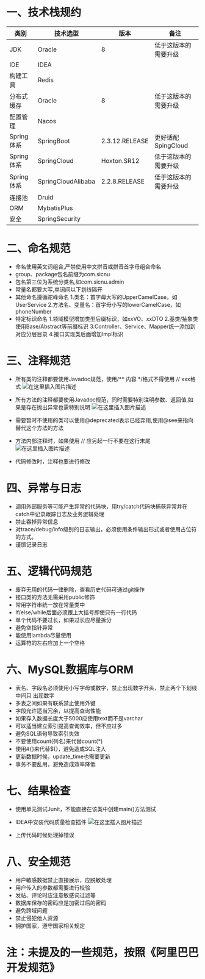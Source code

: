 # 一、技术栈规约
| 类别 |	技术选型  |版本 |	备注 |
|--|--|--|--|
| JDK |  Oracle| 	8|低于这版本的需要升级 |
|IDE | IDEA| 	| |
| 构建工具	 | Redis		| | |
| 分布式缓存 |  Oracle| 	8|低于这版本的需要升级 |
| 配置管理 | Nacos	| 	| |
| Spring体系| SpringBoot | 	2.3.12.RELEASE|更好适配SpingCloud |
| Spring体系 |  SpringCloud| Hoxton.SR12|低于这版本的需要升级 |
| Spring体系 	 | SpringCloudAlibaba| 2.2.8.RELEASE|低于这版本的需要升级 |
| 连接池 |  	Druid| 	| |
|ORM |  	MybatisPlus		| 	| |
| 安全|  	SpringSecurity		| 	| |

# 二、命名规范

 - 命名使用英文词组合,严禁使用中文拼音或拼音首字母组合命名
 - group、package包名前缀为com.sicnu
 - 包名第三位为系统分类名,如com.sicnu.admin
 - 常量名都要大写,单词间以下划线隔开
 - 其他命名遵循驼峰命名
1.类名：首字母大写的UpperCamelCase，如UserService
2.方法名、变量名：首字母小写的lowerCamelCase，如phoneNumber
 - 特定标识命名
1.领域模型增加类型后缀标识，如xxVO、xxDTO
2.基类/抽象类使用Base/Abstract等前缀标识
3.Controller、Service、Mapper统一添加到对应分层目录
4.接口实现类后面增加Impl标识
# 三、注释规范
 - 所有类的注释都要使用Javadoc规范，使用/** 内容 */格式不得使用 // xxx格式
![在这里插入图片描述](https://img-blog.csdnimg.cn/1058b7c3929e480f841c5c4a4bdc1e83.png)

 - 所有方法的注释都要使用Javadoc规范，同时需要特别注明参数、返回值,如果是存在抛出异常也需特别说明
![在这里插入图片描述](https://img-blog.csdnimg.cn/afce09f4615043b5aed92a326c3acda7.png)

 - 需要暂时不使用的类可以使用@deprecated表示已经弃用,使用@see来指向替代这个方法的方法
 - 方法内部注释时，如果使用 // 应另起一行不要在这行末尾
![在这里插入图片描述](https://img-blog.csdnimg.cn/47cad35d90114823a4d49083e884a9df.png)

 - 代码修改时，注释也要进行修改
# 四、异常与日志
 - 调用外部服务等可能产生异常的代码块，用try/catch代码块捕获异常并在catch中记录跟踪日志及业务逻辑处理
 - 禁止吞掉异常信息
 - 对trace/debug/info级别的日志输出，必须使用条件输出形式或者使用占位符的方式。
 - 谨慎记录日志
# 五、逻辑代码规范
 - 废弃无用的代码一律删除，查看历史代码可通过git操作
 - 接口类的方法无需采用public修饰
 - 常用字符串统一放在常量类中
 - If/else/while后面必须跟上大括号即使只有一行代码
 - 单个代码不要过长，如果过长应尽量拆分
 - 避免空指针异常
 - 能使用lambda尽量使用
 - 运算符的左右应加上一个空格
# 六、MySQL数据库与ORM
 - 表名、字段名必须使用小写字母或数字，禁止出现数字开头，禁止两个下划线中间只 出现数字
 - 多表之间如果有联系禁止使用外键
 - 字段允许适当冗余，以提高查询性能
 - 如果存入数据长度大于5000应使用text而不是varchar
 - 可以适当建立索引提高查询效率，但不应过多
 - 避免SQL语句导致索引失效
 - 不要使用count(列名)来代替count(*)
 - 使用#{}来代替${}，避免造成SQL注入
 - 更新数据时候，update_time也需要更新
 - 事务不要乱用，避免造成效率降低
# 七、结果检查
 - 使用单元测试Junit，不能直接在该类中创建main()方法测试
 - IDEA中安装代码质量检查插件
![在这里插入图片描述](https://img-blog.csdnimg.cn/0d4610c735d64807a63e809285d3c909.png)

 - 上传代码时候处理掉错误
# 八、安全规范
 - 用户敏感数据禁止直接展示，应脱敏处理
 - 用户传入的参数都需要进行校验
 - 发帖、评论时应注意敏感词过滤等
 - 数据库保存的密码应是加密过后的密码
 - 避免跨域问题
 - 禁止侵犯他人资源
 - 拥护国家，遵守国家相关规定
# 注：未提及的一些规范，按照《阿里巴巴开发规范》
